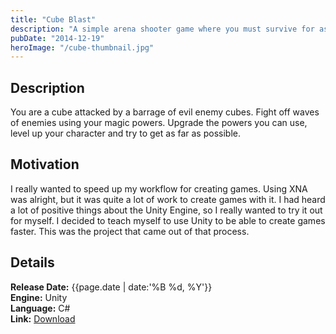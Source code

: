 ```yaml
---
title: "Cube Blast"
description: "A simple arena shooter game where you must survive for as long as possible. Upgrade your abilities to become stronger and try to survive as long as possible."
pubDate: "2014-12-19"
heroImage: "/cube-thumbnail.jpg"
---
```


## Description

You are a cube attacked by a barrage of evil enemy cubes. Fight off waves of enemies using your magic powers. Upgrade the powers you can use, level up your character and try to get as far as possible.

## Motivation

I really wanted to speed up my workflow for creating games. Using XNA was alright, but it was quite a lot of work to create games with it. I had heard a lot of positive things about the Unity Engine, so I really wanted to try it out for myself. I decided to teach myself to use Unity to be able to create games faster. This was the project that came out of that process.

## Details

**Release Date:** {{page.date | date:'%B %d, %Y'}}  
**Engine:** Unity  
**Language:** C#  
**Link:** [Download](http://gamejolt.com/games/cube-blast/36412)

